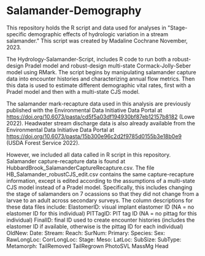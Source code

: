 # Salamander-Demography
This repository holds the R script and data used for analyses in "Stage-specific demographic effects of hydrologic variation in a stream salamander." This script was created by Madaline Cochrane November, 2023. 

The Hydrology-Salamander-Script, includes R code to run both a robust-design Pradel model and robust-design multi-state Cormack-Jolly-Seber model using RMark. The script begins by manipulating salamander capture data into encounter histories and characterizing annual flow metrics. Then this data is used to estimate different demographic vital rates, first with a Pradel model and then with a multi-state CJS model.

The salamander mark-recapture data used in this analysis are previously published with the Environmental Data Initiative Data Portal at https://doi.org/10.6073/pasta/cd5f5a03df194930bf87eb12157b8182 (Lowe 2022). Headwater stream discharge data is also already available from the Environmental Data Initiative Data Portal at https://doi.org/10.6073/pasta/15b300e96c2d2f9785d0155b3e18b0e9 (USDA Forest Service 2022). 

However, we included all data called in R script in this repository. Salamander capture-recapture data is found at HubbardBrook_SalamanderCaptureRecapture.csv. The file HB_Salamander_robustCJS_edit.csv contains the same capture-recapture information, except  is edited according to the assumptions of a multi-state CJS model instead of a Pradel model. Specifically, this includes changing the stage of salamanders on 7 ocassions so that they did not change from a larvae to an adult across secondary surveys. The column descriptions for these data files include: 
ElastomerID: visual implant elastomer ID (NA = no elastomer ID for this individual)
PITTagID: PIT tag ID (NA = no pittag for this individual)
FinalID: final ID used to create encounter histories (includes the elastomer ID if available, otherwise is the pittag ID for each individual)
OldNew:
Date:
Stream:
Reach:
SurNum:
Primary:
Species:
Sex:
RawLongLoc:
CorrLongLoc:
Stage:
Meso:
LatLoc:
SubSize:
SubType:
Metamorph:
TailRemoved
TailRegrown
PhotoSVL
MassMg
Head
